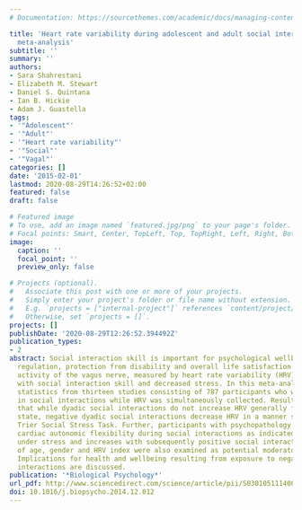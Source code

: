 ```yaml
---
# Documentation: https://sourcethemes.com/academic/docs/managing-content/

title: 'Heart rate variability during adolescent and adult social interactions: A
  meta-analysis'
subtitle: ''
summary: ''
authors:
- Sara Shahrestani
- Elizabeth M. Stewart
- Daniel S. Quintana
- Ian B. Hickie
- Adam J. Guastella
tags:
- '"Adolescent"'
- '"Adult"'
- '"Heart rate variability"'
- '"Social"'
- '"Vagal"'
categories: []
date: '2015-02-01'
lastmod: 2020-08-29T14:26:52+02:00
featured: false
draft: false

# Featured image
# To use, add an image named `featured.jpg/png` to your page's folder.
# Focal points: Smart, Center, TopLeft, Top, TopRight, Left, Right, BottomLeft, Bottom, BottomRight.
image:
  caption: ''
  focal_point: ''
  preview_only: false

# Projects (optional).
#   Associate this post with one or more of your projects.
#   Simply enter your project's folder or file name without extension.
#   E.g. `projects = ["internal-project"]` references `content/project/deep-learning/index.md`.
#   Otherwise, set `projects = []`.
projects: []
publishDate: '2020-08-29T12:26:52.394492Z'
publication_types:
- 2
abstract: Social interaction skill is important for psychological wellbeing, stress
  regulation, protection from disability and overall life satisfaction. Increase in
  activity of the vagus nerve, measured by heart rate variability (HRV), is associated
  with social interaction skill and decreased stress. In this meta-analysis we collated
  statistics from thirteen studies consisting of 787 participants who were participating
  in social interactions while HRV was simultaneously collected. Results revealed
  that while dyadic social interactions do not increase HRV generally from a baseline
  state, negative dyadic social interactions decrease HRV in a manner similar to the
  Trier Social Stress Task. Further, participants with psychopathology do not show
  cardiac autonomic flexibility during social interactions as indicated by reductions
  under stress and increases with subsequently positive social interactions. The role
  of age, gender and HRV index were also examined as potential moderators of HRV.
  Implications for health and wellbeing resulting from exposure to negative social
  interactions are discussed.
publication: '*Biological Psychology*'
url_pdf: http://www.sciencedirect.com/science/article/pii/S0301051114002695
doi: 10.1016/j.biopsycho.2014.12.012
---
```

